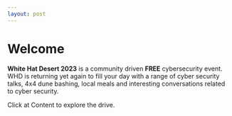 ```yaml
---
layout: post
---
```


# Welcome

**White Hat Desert 2023** is a community driven **FREE** cybersecurity event. WHD is returning yet again to fill your day with a range of cyber security talks, 4x4 dune bashing, local meals and interesting conversations related to cyber security.


Click at Content to explore the drive.